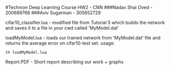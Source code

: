 #Technion Deep Learning Course HW2 - CNN
###Nadav Shai Oved - 200689768
###Aviv Sugarman - 305652729


cifar10_classifier.lua - modified file from Tutorial 5 which builds the network and saves it to a file in your cwd called 'MyModel.dat'

loadMyModel.lua - loads our trained network from 'MyModel.dat' file and returns the average error on cifar10-test set.
usage: 
```
th loadMyModel.lua
```

Report.PDF - Short report describing our work + graphs
